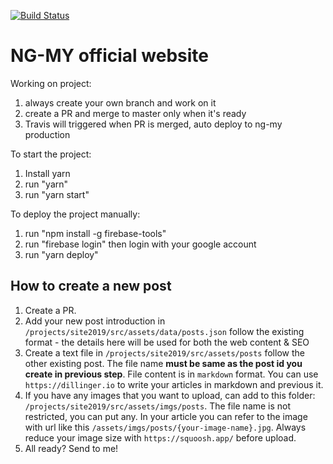 [![Build Status](https://travis-ci.com/chybie/ng-my.svg?branch=master)](https://travis-ci.com/chybie/ng-my)

# NG-MY official website

Working on project:
1. always create your own branch and work on it
2. create a PR and merge to master only when it's ready
3. Travis will triggered when PR is merged, auto deploy to ng-my production

To start the project:
1. Install yarn
2. run "yarn"
3. run "yarn start"

To deploy the project manually:
1. run "npm install -g firebase-tools"
2. run "firebase login" then login with your google account
3. run "yarn deploy"

## How to create a new post
1. Create a PR.
2. Add your new post introduction in `/projects/site2019/src/assets/data/posts.json` follow the existing format - the details here will be used for both the web content & SEO
3. Create a text file in `/projects/site2019/src/assets/posts` follow the other existing post. The file name **must be same as the post id you create in previous step**. File content is in `markdown` format. You can use `https://dillinger.io` to write your articles in markdown and previous it.
4. If you have any images that you want to upload, can add to this folder: `/projects/site2019/src/assets/imgs/posts`. The file name is not restricted, you can put any. In your article you can refer to the image with url like this `/assets/imgs/posts/{your-image-name}.jpg`. Always reduce your image size with `https://squoosh.app/` before upload.
5. All ready? Send to me!
